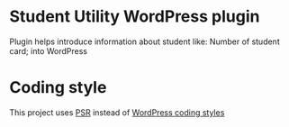 # Student Utility WordPress plugin
Plugin helps introduce information about student like: Number of student card; into WordPress


# Coding style
This project uses [PSR](https://www.php-fig.org/) instead of [WordPress coding styles](https://codex.wordpress.org/WordPress%20Coding%20Standards)
